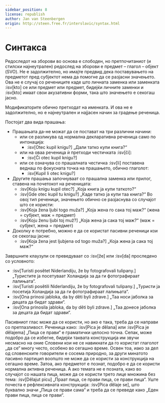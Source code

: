 ```yaml
---
sidebar_position: 8
license: republish
author: Jan van Steenbergen
origin: http://steen.free.fr/interslavic/syntax.html
---
```


# Синтакса

Редоследот на зборови во основа е слободен, но претпочитаниот (и стилски најнеутрален) редослед на зборови е предмет – глагол – објект (SVO). Не е задолжително, но имајте предвид дека поставувањето на предметот пред субјектот нема да помогне да се разјасни значењето. Ова не е случај со речениците каде што личната заменка или заменката :isv[kto] се или предмет или предмет, бидејќи личните заменки и :isv[kto] имаат свои акузативни форми, така што значењето е секогаш јасно.

Модификаторите обично претходат на именката. И ова не е задолжително, но е најнеутрален и најјасен начин за градење реченица.

Постојат два вида прашања:

- Прашањата да-не можат да се постават на три различни начини:
  - или се разликува од нормална декларативна реченица само по интонација:
    - :isv[Otec kupil knigu?] „Дали татко купи книга?“
  - или на оваа реченица ѝ претходи честичката :isv[či]:
    - :isv[Či otec kupil knigu?]
  - или се означува со прашалната честичка :isv[li] поставена веднаш по фокусната точка на прашањето, обично глаголот:
    - :isv[Kupil li otec knigu?]
- Другите прашања започнуваат со прашална заменка или прилог, ставена на почетокот на реченицата:
  - :isv[Koju knigu kupil otec?] „Која книга ја купи таткото?“
  - :isv[Gde otec kupil tu knigu?] „Каде татко ја купи таа книга?“
  Во овој тип реченици, значењето обично се разјаснува со случајот што се користи:
  - :isv[Koja žena ljubi togo muža?] „Која жена го сака тој маж?“ (жена = субјект, маж = предмет)
  - :isv[Koju ženu ljubi toj muž?] „Која жена ја сака тој маж?“ (маж = субјект, жена = предмет)
- Доколку е потребно, можно е да се користат пасивни реченици кои се секогаш јасни:
  - :isv[Koja žena jest ljubjena od togo muža?] „Која жена ја сака тој маж?“

Завршните клаузули се преведуваат со :isv[že] или :isv[da] проследено со условното:

- :isv[Turisti posětet Niderlandiju, že by fotografovali tulipany.] „Туристите ја посетуваат Холандија за да ги фотографираат лалињата“.
- :isv[Turisti posětili Niderlandiju, že by fotografovali tulipany.] „Туристи ја посетија Холандија за да ги фотографираат лалињата“.
- :isv[Ona prinosi jabloka, da by děti byli zdrave.] „Таа носи јаболка за децата да бидат здрави“.
- :isv[Ona prinosila jabloka, da by děti byli zdrave.] „Таа донесе јаболка за децата да бидат здрави“.

Пасивниот глас може да се користи, но ако е така, треба да се направи со претпазливост. Реченица како: :isv[Pica je dělana] или :isv[Pica je dělajema] „Пица се прави“ е граматички целосно точна. Сепак, може подобро да се избегне, бидејќи таквата конструкција им звучи несмасно на оние Словени кои не се навикнати да го користат глаголот „да се“ многу често, особено во сегашно време. Освен тоа, иако за дел од словенските говорители е сосема природно, за други минатото пасивно партицип воопшто не може да се користи за конструкција на сегашно време. Затоа, ако предметот е познат, подобро е да се користи нормална активна реченица. А ако темата не е позната, како во случајот со нашата пица, може да се користи трето лице множина без тема: :isv[Dělajut picu] „Праат пица, се прави пица, се прави пица“. Уште почеста е рефлексивната конструкција: :isv[Pica dělaje se], што буквално значи „Пица се прави сама“ и треба да се преведе како „Еден прави пица, пица се прави“.
